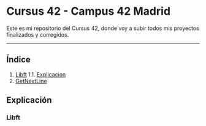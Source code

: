 # Cursus 42 - Campus 42 Madrid

Este es mi repositorio del Cursus 42, donde voy a subir todos mis proyectos finalizados y corregidos.

---
## Índice

1. [Libft](https://github.com/Fren2804/42Cursus/tree/main/libft)
1.1. [Explicacion](#libft)
3. [GetNextLine](https://github.com/Fren2804/42Cursus/tree/main/get_next_line)

## Explicación

### Libft
